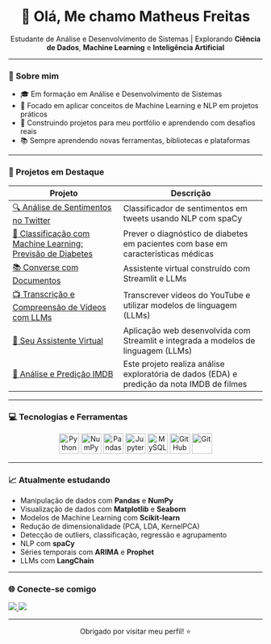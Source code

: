 <h1 align="center">👋 Olá, Me chamo Matheus Freitas</h1>

<p align="center">
  Estudante de Análise e Desenvolvimento de Sistemas | Explorando <strong>Ciência de Dados</strong>, <strong>Machine Learning</strong> e <strong>Inteligência Artificial</strong>
</p>

---

### 🚀 Sobre mim

- 🎓 Em formação em Análise e Desenvolvimento de Sistemas    
- 🤖 Focado em aplicar conceitos de Machine Learning e NLP em projetos práticos  
- 💼 Construindo projetos para meu portfólio e aprendendo com desafios reais  
- 📚 Sempre aprendendo novas ferramentas, bibliotecas e plataformas

---

### 📌 Projetos em Destaque

| Projeto | Descrição |
|--------|-----------|
| [🔍 Análise de Sentimentos no Twitter](https://github.com/Matheusbcy/-Data-Science-IA-/tree/main/NLP%20-%20Natural%20Language%20Processing/Tweet_Emotion) | Classificador de sentimentos em tweets usando NLP com spaCy |
| [🧠 Classificação com Machine Learning: Previsão de Diabetes](https://github.com/Matheusbcy/-Data-Science-IA-/tree/main/Machine%20Learning/Projetos/Classifica%C3%A7%C3%A3o) | Prever o diagnóstico de diabetes em pacientes com base em características médicas |
| [📚 Converse com Documentos](https://github.com/Matheusbcy/-Data-Science-IA-/tree/main/LLMs/CDocs) | Assistente virtual construído com Streamlit e LLMs |
| [📺 Transcrição e Compreensão de Vídeos com LLMs](https://github.com/Matheusbcy/-Data-Science-IA-/tree/main/LLMs/Compreens%C3%A3o_Video) | Transcrever vídeos do YouTube e utilizar modelos de linguagem (LLMs) |
| [🤖 Seu Assistente Virtual](https://github.com/Matheusbcy/-Data-Science-IA-/tree/main/LLMs/Chatbot_Memoria_Interface) | Aplicação web desenvolvida com Streamlit e integrada a modelos de linguagem (LLMs) |
| [🎥 Análise e Predição IMDB](https://github.com/Matheusbcy/indicium-teste-tecnico) | Este projeto realiza análise exploratória de dados (EDA) e predição da nota IMDB de filmes |

---

### 💻 Tecnologias e Ferramentas

<div align="center">

  <!-- Linguagens e Ferramentas -->
  <img src="https://cdn.jsdelivr.net/gh/devicons/devicon/icons/python/python-original.svg" width="40" alt="Python"/>
  <img src="https://cdn.jsdelivr.net/gh/devicons/devicon/icons/numpy/numpy-original.svg" width="40" alt="NumPy"/>
  <img src="https://cdn.jsdelivr.net/gh/devicons/devicon/icons/pandas/pandas-original.svg" width="40" alt="Pandas"/>
  <img src="https://cdn.jsdelivr.net/gh/devicons/devicon/icons/jupyter/jupyter-original.svg" width="40" alt="Jupyter"/>
  <img src="https://cdn.jsdelivr.net/gh/devicons/devicon/icons/mysql/mysql-original.svg" width="40" alt="MySQL"/>
  <img src="https://cdn.jsdelivr.net/gh/devicons/devicon/icons/github/github-original.svg" width="40" alt="GitHub"/>
  <img src="https://cdn.jsdelivr.net/gh/devicons/devicon/icons/git/git-original.svg" width="40" alt="Git"/>

</div>


</div>

---

### 📈 Atualmente estudando

- Manipulação de dados com **Pandas** e **NumPy**  
- Visualização de dados com **Matplotlib** e **Seaborn**  
- Modelos de Machine Learning com **Scikit-learn**  
- Redução de dimensionalidade (PCA, LDA, KernelPCA)  
- Detecção de outliers, classificação, regressão e agrupamento  
- NLP com **spaCy**  
- Séries temporais com **ARIMA** e **Prophet**  
- LLMs com **LangChain**

---

### 🌐 Conecte-se comigo

<p align="left">
  <a href="https://www.linkedin.com/in/matfreitas/" target="_blank">
    <img src="https://img.shields.io/badge/LinkedIn-0A66C2?style=for-the-badge&logo=linkedin&logoColor=white" />
  </a>
  <a href="mailto:matheusbcy@gmail.com">
    <img src="https://img.shields.io/badge/Gmail-EA4335?style=for-the-badge&logo=gmail&logoColor=white" />
  </a>
</p>

---

<p align="center">
  Obrigado por visitar meu perfil! ⭐
</p>
